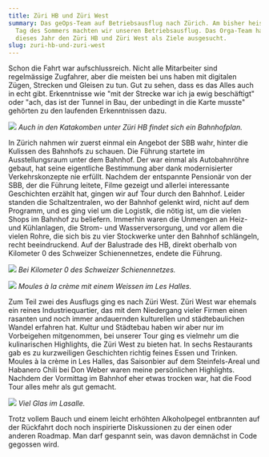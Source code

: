 ```yaml
---
title: Züri HB und Züri West
summary: Das geOps-Team auf Betriebsausflug nach Zürich. Am bisher heissesten
  Tag des Sommers machten wir unseren Betriebsausflug. Das Orga-Team hatte für
  dieses Jahr den Züri HB und Züri West als Ziele ausgesucht.
slug: zuri-hb-und-zuri-west
---
```

Schon die Fahrt war aufschlussreich. Nicht alle Mitarbeiter sind regelmässige Zugfahrer, aber die meisten bei uns haben mit digitalen Zügen, Strecken und Gleisen zu tun. Gut zu sehen, dass es das Alles auch in echt gibt. Erkenntnisse wie "mit der Strecke war ich ja ewig beschäftigt" oder "ach, das ist der Tunnel in Bau, der unbedingt in die Karte musste" gehörten zu den laufenden Erkenntnissen dazu.

![](/images/blog/zuri-hb-und-zuri-west/XE2S4147.png) _Auch in den Katakomben unter Züri HB findet sich ein Bahnhofplan._

In Zürich nahmen wir zuerst einmal ein Angebot der SBB wahr, hinter die Kulissen des Bahnhofs zu schauen. Die Führung startete im Ausstellungsraum unter dem Bahnhof. Der war einmal als Autobahnröhre gebaut, hat seine eigentliche Bestimmung aber dank modernisierter Verkehrskonzepte nie erfüllt. Nachdem der entspannte Pensionär von der SBB, der die Führung leitete, Filme gezeigt und allerlei interessante Geschichten erzählt hat, gingen wir auf Tour durch den Bahnhof. Leider standen die Schaltzentralen, wo der Bahnhof gelenkt wird, nicht auf dem Programm, und es ging viel um die Logistik, die nötig ist, um die vielen Shops im Bahnhof zu beliefern. Immerhin waren die Unmengen an Heiz- und Kühlanlagen, die Strom- und Wasserversorgung, und vor allem die vielen Rohre, die sich bis zu vier Stockwerke unter den Bahnhof schlängeln, recht beeindruckend. Auf der Balustrade des HB, direkt oberhalb von Kilometer 0 des Schweizer Schienennetzes, endete die Führung.

![](/images/blog/zuri-hb-und-zuri-west/XE2S4154.png ) _Bei Kilometer 0 des Schweizer Schienennetzes._

![](/images/blog/zuri-hb-und-zuri-west/XE2S4185.png ) _Moules à la crème mit einem Weissen im Les Halles._

Zum Teil zwei des Ausflugs ging es nach Züri West. Züri West war ehemals ein reines Industriequartier, das mit dem Niedergang vieler Firmen einen rasanten und noch immer andauernden kulturellen und städtebaulichen Wandel erfahren hat. Kultur und Städtebau haben wir aber nur im Vorbeigehen mitgenommen, bei unserer Tour ging es vielmehr um die kulinarischen Highlights, die Züri West zu bieten hat. In sechs Restaurants gab es zu kurzweiligen Geschichten richtig feines Essen und Trinken. Moules à la crème in Les Halles, das Saisonbier auf dem Steinfels-Areal und Habanero Chili bei Don Weber waren meine persönlichen Highlights. Nachdem der Vormittag im Bahnhof eher etwas trocken war, hat die Food Tour alles mehr als gut gemacht.

![](/images/blog/zuri-hb-und-zuri-west/XE2S4176.png) _Viel Glas im Lasalle._

Trotz vollem Bauch und einem leicht erhöhten Alkoholpegel entbrannten auf der Rückfahrt doch noch inspirierte Diskussionen zu der einen oder anderen Roadmap. Man darf gespannt sein, was davon demnächst in Code gegossen wird.
